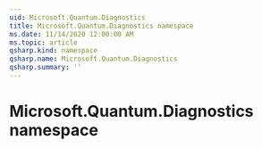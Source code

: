 ```yaml
---
uid: Microsoft.Quantum.Diagnostics
title: Microsoft.Quantum.Diagnostics namespace
ms.date: 11/14/2020 12:00:00 AM
ms.topic: article
qsharp.kind: namespace
qsharp.name: Microsoft.Quantum.Diagnostics
qsharp.summary: ''
---
```


# Microsoft.Quantum.Diagnostics namespace



